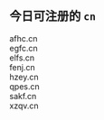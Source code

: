
## 今日可注册的 `cn`
>
afhc.cn   
egfc.cn   
elfs.cn   
fenj.cn   
hzey.cn   
qpes.cn   
sakf.cn   
xzqv.cn   


